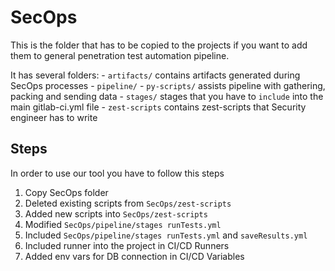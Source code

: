 # SecOps
This is the folder that has to be copied to the projects if you want to add them to general penetration test
automation pipeline.

It has several folders:
    - `artifacts/`      contains artifacts generated during SecOps processes
    - `pipeline/`
        - `py-scripts/` assists pipeline with gathering, packing and sending data
        - `stages/`     stages that you have to `include` into the main gitlab-ci.yml file
    - `zest-scripts`    contains zest-scripts that Security engineer has to write

## Steps
In order to use our tool you have to follow this steps
1. Copy SecOps folder
2. Deleted existing scripts from `SecOps/zest-scripts`
3. Added new scripts into `SecOps/zest-scripts`
4. Modified `SecOps/pipeline/stages runTests.yml`
5. Included `SecOps/pipeline/stages runTests.yml` and `saveResults.yml`
6. Included runner into the project in CI/CD Runners
7. Added env vars for DB connection in CI/CD Variables
